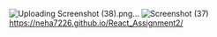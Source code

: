![Uploading Screenshot (38).png…]()
![Screenshot (37)](https://user-images.githubusercontent.com/72300222/126042742-ba7b9584-5478-4794-a304-ab0d19f7e2a2.png)
https://neha7226.github.io/React_Assignment2/
